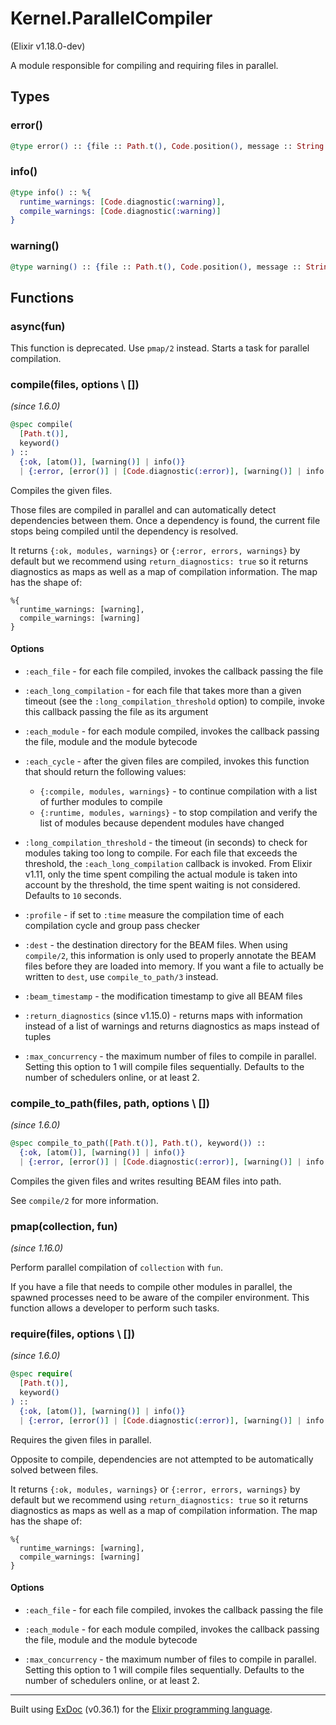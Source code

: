 # Kernel.ParallelCompiler 
(Elixir v1.18.0-dev)

A module responsible for compiling and requiring files in parallel.

## Types

### error()

```elixir
@type error() :: {file :: Path.t(), Code.position(), message :: String.t()}
```



### info()

```elixir
@type info() :: %{
  runtime_warnings: [Code.diagnostic(:warning)],
  compile_warnings: [Code.diagnostic(:warning)]
}
```



### warning()

```elixir
@type warning() :: {file :: Path.t(), Code.position(), message :: String.t()}
```



## Functions

### async(fun)


This function is deprecated. Use `pmap/2` instead.
Starts a task for parallel compilation.

### compile(files, options \\ [])
*(since 1.6.0)* 
```elixir
@spec compile(
  [Path.t()],
  keyword()
) ::
  {:ok, [atom()], [warning()] | info()}
  | {:error, [error()] | [Code.diagnostic(:error)], [warning()] | info()}
```

Compiles the given files.

Those files are compiled in parallel and can automatically
detect dependencies between them. Once a dependency is found,
the current file stops being compiled until the dependency is
resolved.

It returns `{:ok, modules, warnings}` or `{:error, errors, warnings}`
by default but we recommend using `return_diagnostics: true` so it returns
diagnostics as maps as well as a map of compilation information.
The map has the shape of:

    %{
      runtime_warnings: [warning],
      compile_warnings: [warning]
    }

#### Options

- `:each_file` - for each file compiled, invokes the callback passing the
  file

- `:each_long_compilation` - for each file that takes more than a given
  timeout (see the `:long_compilation_threshold` option) to compile, invoke
  this callback passing the file as its argument

- `:each_module` - for each module compiled, invokes the callback passing
  the file, module and the module bytecode

- `:each_cycle` - after the given files are compiled, invokes this function
  that should return the following values:
  
  - `{:compile, modules, warnings}` - to continue compilation with a list of
    further modules to compile
  - `{:runtime, modules, warnings}` - to stop compilation and verify the list
    of modules because dependent modules have changed

- `:long_compilation_threshold` - the timeout (in seconds) to check for modules
  taking too long to compile. For each file that exceeds the threshold, the
  `:each_long_compilation` callback is invoked. From Elixir v1.11, only the time
  spent compiling the actual module is taken into account by the threshold, the
  time spent waiting is not considered. Defaults to `10` seconds.

- `:profile` - if set to `:time` measure the compilation time of each compilation cycle
  and group pass checker

- `:dest` - the destination directory for the BEAM files. When using `compile/2`,
  this information is only used to properly annotate the BEAM files before
  they are loaded into memory. If you want a file to actually be written to
  `dest`, use `compile_to_path/3` instead.

- `:beam_timestamp` - the modification timestamp to give all BEAM files

- `:return_diagnostics` (since v1.15.0) - returns maps with information instead of
  a list of warnings and returns diagnostics as maps instead of tuples

- `:max_concurrency` - the maximum number of files to compile in parallel.
  Setting this option to 1 will compile files sequentially.
  Defaults to the number of schedulers online, or at least 2.

### compile_to_path(files, path, options \\ [])
*(since 1.6.0)* 
```elixir
@spec compile_to_path([Path.t()], Path.t(), keyword()) ::
  {:ok, [atom()], [warning()] | info()}
  | {:error, [error()] | [Code.diagnostic(:error)], [warning()] | info()}
```

Compiles the given files and writes resulting BEAM files into path.

See `compile/2` for more information.

### pmap(collection, fun)
*(since 1.16.0)* 


Perform parallel compilation of `collection` with `fun`.

If you have a file that needs to compile other modules in parallel,
the spawned processes need to be aware of the compiler environment.
This function allows a developer to perform such tasks.

### require(files, options \\ [])
*(since 1.6.0)* 
```elixir
@spec require(
  [Path.t()],
  keyword()
) ::
  {:ok, [atom()], [warning()] | info()}
  | {:error, [error()] | [Code.diagnostic(:error)], [warning()] | info()}
```

Requires the given files in parallel.

Opposite to compile, dependencies are not attempted to be
automatically solved between files.

It returns `{:ok, modules, warnings}` or `{:error, errors, warnings}`
by default but we recommend using `return_diagnostics: true` so it returns
diagnostics as maps as well as a map of compilation information.
The map has the shape of:

    %{
      runtime_warnings: [warning],
      compile_warnings: [warning]
    }

#### Options

- `:each_file` - for each file compiled, invokes the callback passing the
  file

- `:each_module` - for each module compiled, invokes the callback passing
  the file, module and the module bytecode

- `:max_concurrency` - the maximum number of files to compile in parallel.
  Setting this option to 1 will compile files sequentially.
  Defaults to the number of schedulers online, or at least 2.



---
Built using [ExDoc](https://github.com/elixir-lang/ex_doc "ExDoc") (v0.36.1) for the [Elixir programming language](href="https://elixir-lang.org" "Elixir").
